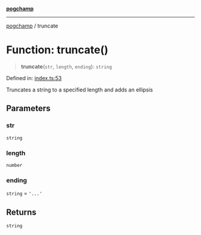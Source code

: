 [**pogchamp**](../README.md)

***

[pogchamp](../globals.md) / truncate

# Function: truncate()

> **truncate**(`str`, `length`, `ending`): `string`

Defined in: [index.ts:53](https://github.com/antonandresen/pogchamp/blob/566c2f0caa8b1c8b5b0295aded976a7544ca5d21/index.ts#L53)

Truncates a string to a specified length and adds an ellipsis

## Parameters

### str

`string`

### length

`number`

### ending

`string` = `'...'`

## Returns

`string`
